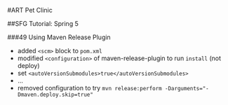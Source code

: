 #ART Pet Clinic

##SFG Tutorial: Spring 5

###49 Using Maven Release Plugin
- added `<scm>` block to `pom.xml`
- modified `<configuration>` of maven-release-plugin to run `install` (not deploy)
- set `<autoVersionSubmodules>true</autoVersionSubmodules>` 
- ...
- removed configuration to try `mvn release:perform -Darguments="-Dmaven.deploy.skip=true"` 
